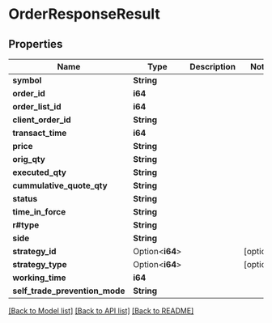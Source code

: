 # OrderResponseResult

## Properties

Name | Type | Description | Notes
------------ | ------------- | ------------- | -------------
**symbol** | **String** |  | 
**order_id** | **i64** |  | 
**order_list_id** | **i64** |  | 
**client_order_id** | **String** |  | 
**transact_time** | **i64** |  | 
**price** | **String** |  | 
**orig_qty** | **String** |  | 
**executed_qty** | **String** |  | 
**cummulative_quote_qty** | **String** |  | 
**status** | **String** |  | 
**time_in_force** | **String** |  | 
**r#type** | **String** |  | 
**side** | **String** |  | 
**strategy_id** | Option<**i64**> |  | [optional]
**strategy_type** | Option<**i64**> |  | [optional]
**working_time** | **i64** |  | 
**self_trade_prevention_mode** | **String** |  | 

[[Back to Model list]](../README.md#documentation-for-models) [[Back to API list]](../README.md#documentation-for-api-endpoints) [[Back to README]](../README.md)


